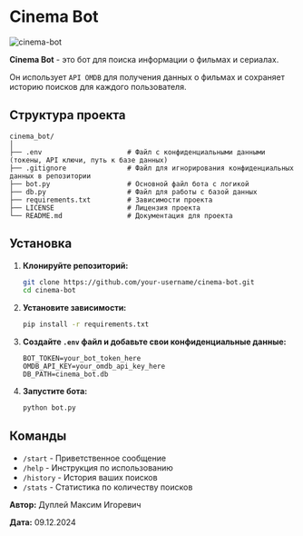 # Cinema Bot

![сinema-bot](https://github.com/user-attachments/assets/be280e49-d655-4326-a0f5-32e29867101d)

**Cinema Bot** - это бот для поиска информации о фильмах и сериалах.

Он использует `API OMDB` для получения данных о фильмах и сохраняет историю поисков для каждого пользователя.

## Структура проекта

```
cinema_bot/
│
├── .env                     # Файл с конфиденциальными данными (токены, API ключи, путь к базе данных)
├── .gitignore               # Файл для игнорирования конфиденциальных данных в репозитории
├── bot.py                   # Основной файл бота с логикой
├── db.py                    # Файл для работы с базой данных
├── requirements.txt         # Зависимости проекта
├── LICENSE                  # Лицензия проекта
└── README.md                # Документация для проекта
```

## Установка

1. **Клонируйте репозиторий:**
    ```bash
    git clone https://github.com/your-username/cinema-bot.git
    cd cinema-bot
    ```

2. **Установите зависимости:**
    ```bash
    pip install -r requirements.txt
    ```

3. **Создайте `.env` файл и добавьте свои конфиденциальные данные:**
    ```
    BOT_TOKEN=your_bot_token_here
    OMDB_API_KEY=your_omdb_api_key_here
    DB_PATH=cinema_bot.db
    ```

4. **Запустите бота:**
    ```bash
    python bot.py
    ```

## Команды

- `/start` - Приветственное сообщение
- `/help` - Инструкция по использованию
- `/history` - История ваших поисков
- `/stats` - Статистика по количеству поисков

**Автор:** Дуплей Максим Игоревич

**Дата:** 09.12.2024
